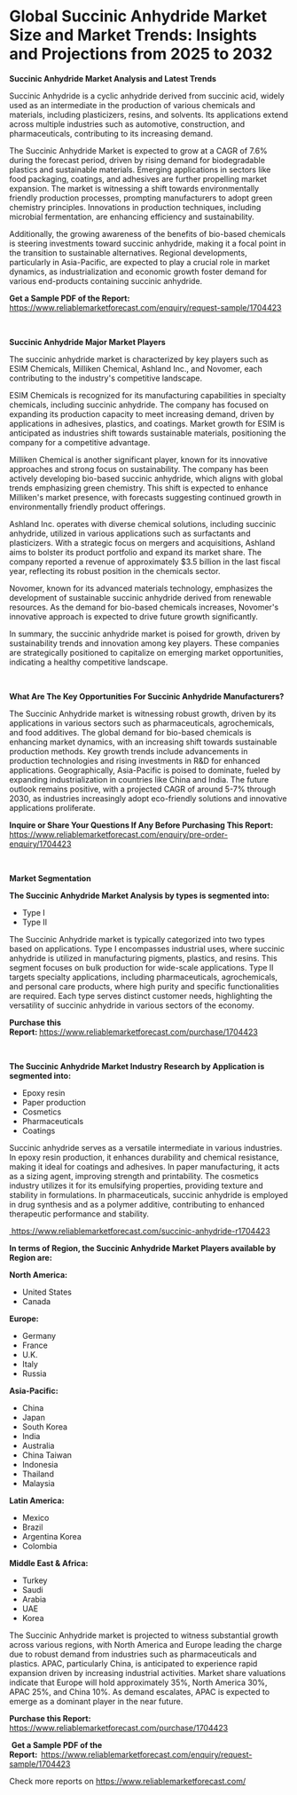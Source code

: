 <p><h1>Global Succinic Anhydride Market Size and Market Trends: Insights and Projections from 2025 to 2032</h1></p><p><strong>Succinic Anhydride Market Analysis and Latest Trends</strong></p>
<p><p>Succinic Anhydride is a cyclic anhydride derived from succinic acid, widely used as an intermediate in the production of various chemicals and materials, including plasticizers, resins, and solvents. Its applications extend across multiple industries such as automotive, construction, and pharmaceuticals, contributing to its increasing demand. </p><p>The Succinic Anhydride Market is expected to grow at a CAGR of 7.6% during the forecast period, driven by rising demand for biodegradable plastics and sustainable materials. Emerging applications in sectors like food packaging, coatings, and adhesives are further propelling market expansion. The market is witnessing a shift towards environmentally friendly production processes, prompting manufacturers to adopt green chemistry principles. Innovations in production techniques, including microbial fermentation, are enhancing efficiency and sustainability. </p><p>Additionally, the growing awareness of the benefits of bio-based chemicals is steering investments toward succinic anhydride, making it a focal point in the transition to sustainable alternatives. Regional developments, particularly in Asia-Pacific, are expected to play a crucial role in market dynamics, as industrialization and economic growth foster demand for various end-products containing succinic anhydride.</p></p>
<p><strong>Get a Sample PDF of the Report:&nbsp;</strong> <a href="https://www.reliablemarketforecast.com/enquiry/request-sample/1704423?utm_campaign=1674&utm_medium=2&utm_source=Github&utm_content=ia&utm_term=09012025&utm_id=succinic-anhydride">https://www.reliablemarketforecast.com/enquiry/request-sample/1704423</a></p>
<p>&nbsp;</p>
<p><strong>Succinic Anhydride Major Market Players</strong></p>
<p><p>The succinic anhydride market is characterized by key players such as ESIM Chemicals, Milliken Chemical, Ashland Inc., and Novomer, each contributing to the industry's competitive landscape.</p><p>ESIM Chemicals is recognized for its manufacturing capabilities in specialty chemicals, including succinic anhydride. The company has focused on expanding its production capacity to meet increasing demand, driven by applications in adhesives, plastics, and coatings. Market growth for ESIM is anticipated as industries shift towards sustainable materials, positioning the company for a competitive advantage.</p><p>Milliken Chemical is another significant player, known for its innovative approaches and strong focus on sustainability. The company has been actively developing bio-based succinic anhydride, which aligns with global trends emphasizing green chemistry. This shift is expected to enhance Milliken's market presence, with forecasts suggesting continued growth in environmentally friendly product offerings.</p><p>Ashland Inc. operates with diverse chemical solutions, including succinic anhydride, utilized in various applications such as surfactants and plasticizers. With a strategic focus on mergers and acquisitions, Ashland aims to bolster its product portfolio and expand its market share. The company reported a revenue of approximately $3.5 billion in the last fiscal year, reflecting its robust position in the chemicals sector.</p><p>Novomer, known for its advanced materials technology, emphasizes the development of sustainable succinic anhydride derived from renewable resources. As the demand for bio-based chemicals increases, Novomer's innovative approach is expected to drive future growth significantly.</p><p>In summary, the succinic anhydride market is poised for growth, driven by sustainability trends and innovation among key players. These companies are strategically positioned to capitalize on emerging market opportunities, indicating a healthy competitive landscape.</p></p>
<p>&nbsp;</p>
<p><strong>What Are The Key Opportunities For Succinic Anhydride Manufacturers?</strong></p>
<p><p>The Succinic Anhydride market is witnessing robust growth, driven by its applications in various sectors such as pharmaceuticals, agrochemicals, and food additives. The global demand for bio-based chemicals is enhancing market dynamics, with an increasing shift towards sustainable production methods. Key growth trends include advancements in production technologies and rising investments in R&D for enhanced applications. Geographically, Asia-Pacific is poised to dominate, fueled by expanding industrialization in countries like China and India. The future outlook remains positive, with a projected CAGR of around 5-7% through 2030, as industries increasingly adopt eco-friendly solutions and innovative applications proliferate.</p></p>
<p><strong>Inquire or Share Your Questions If Any Before Purchasing This Report:</strong> <a href="https://www.reliablemarketforecast.com/enquiry/pre-order-enquiry/1704423?utm_campaign=1674&utm_medium=2&utm_source=Github&utm_content=ia&utm_term=09012025&utm_id=succinic-anhydride">https://www.reliablemarketforecast.com/enquiry/pre-order-enquiry/1704423</a></p>
<p>&nbsp;</p>
<p><strong>Market Segmentation</strong></p>
<p><strong>The Succinic Anhydride Market Analysis by types is segmented into:</strong></p>
<p><ul><li>Type I</li><li>Type II</li></ul></p>
<p><p>The Succinic Anhydride market is typically categorized into two types based on applications. Type I encompasses industrial uses, where succinic anhydride is utilized in manufacturing pigments, plastics, and resins. This segment focuses on bulk production for wide-scale applications. Type II targets specialty applications, including pharmaceuticals, agrochemicals, and personal care products, where high purity and specific functionalities are required. Each type serves distinct customer needs, highlighting the versatility of succinic anhydride in various sectors of the economy.</p></p>
<p><strong>Purchase this Report:&nbsp;</strong><a href="https://www.reliablemarketforecast.com/purchase/1704423?utm_campaign=1674&utm_medium=2&utm_source=Github&utm_content=ia&utm_term=09012025&utm_id=succinic-anhydride">https://www.reliablemarketforecast.com/purchase/1704423</a></p>
<p>&nbsp;</p>
<p><strong>The Succinic Anhydride Market Industry Research by Application is segmented into:</strong></p>
<p><ul><li>Epoxy resin</li><li>Paper production</li><li>Cosmetics</li><li>Pharmaceuticals</li><li>Coatings</li></ul></p>
<p><p>Succinic anhydride serves as a versatile intermediate in various industries. In epoxy resin production, it enhances durability and chemical resistance, making it ideal for coatings and adhesives. In paper manufacturing, it acts as a sizing agent, improving strength and printability. The cosmetics industry utilizes it for its emulsifying properties, providing texture and stability in formulations. In pharmaceuticals, succinic anhydride is employed in drug synthesis and as a polymer additive, contributing to enhanced therapeutic performance and stability.</p></p>
<p><a href="https://www.reliablemarketforecast.com/succinic-anhydride-r1704423?utm_campaign=1674&utm_medium=2&utm_source=Github&utm_content=ia&utm_term=09012025&utm_id=succinic-anhydride">&nbsp;https://www.reliablemarketforecast.com/succinic-anhydride-r1704423</a></p>
<p><strong>In terms of Region, the Succinic Anhydride Market Players available by Region are:</strong></p>
<p>
    <p> <strong> North America: </strong>
        <ul>
            <li>United States</li>
            <li>Canada</li>
        </ul>
        </p> 
    <p> <strong> Europe: </strong>
        <ul>
            <li>Germany</li>
            <li>France</li>
            <li>U.K.</li>
            <li>Italy</li>
            <li>Russia</li>
        </ul>
        </p> 
    <p> <strong> Asia-Pacific: </strong>
        <ul>
            <li>China</li>
            <li>Japan</li>
            <li>South Korea</li>
            <li>India</li>
            <li>Australia</li>
            <li>China Taiwan</li>
            <li>Indonesia</li>
            <li>Thailand</li>
            <li>Malaysia</li>
        </ul>
        </p> 
    <p> <strong> Latin America: </strong>
        <ul>
            <li>Mexico</li>
            <li>Brazil</li>
            <li>Argentina Korea</li>
            <li>Colombia</li>
        </ul>
        </p> 
    <p> <strong> Middle East & Africa: </strong>
        <ul>
            <li>Turkey</li>
            <li>Saudi</li>
            <li>Arabia</li>
            <li>UAE</li>
            <li>Korea</li>
        </ul>
    </p>
    </p>
<p><p>The Succinic Anhydride market is projected to witness substantial growth across various regions, with North America and Europe leading the charge due to robust demand from industries such as pharmaceuticals and plastics. APAC, particularly China, is anticipated to experience rapid expansion driven by increasing industrial activities. Market share valuations indicate that Europe will hold approximately 35%, North America 30%, APAC 25%, and China 10%. As demand escalates, APAC is expected to emerge as a dominant player in the near future.</p></p>
<p><strong>Purchase this Report: </strong><a href="https://www.reliablemarketforecast.com/purchase/1704423?utm_campaign=1674&utm_medium=2&utm_source=Github&utm_content=ia&utm_term=09012025&utm_id=succinic-anhydride">https://www.reliablemarketforecast.com/purchase/1704423</a></p>
<p>&nbsp;<strong>Get a Sample PDF of the Report:&nbsp;&nbsp;</strong><a href="https://www.reliablemarketforecast.com/enquiry/request-sample/1704423?utm_campaign=1674&utm_medium=2&utm_source=Github&utm_content=ia&utm_term=09012025&utm_id=succinic-anhydride">https://www.reliablemarketforecast.com/enquiry/request-sample/1704423</a></p>
<p><strong></strong></p>
<p>Check more reports on <a href="https://www.reliablemarketforecast.com/?utm_campaign=1674&utm_medium=2&utm_source=Github&utm_content=ia&utm_term=09012025&utm_id=succinic-anhydride">https://www.reliablemarketforecast.com/</a></p>